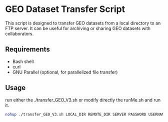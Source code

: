 # GEO Dataset Transfer Script

This script is designed to transfer GEO datasets from a local directory to an FTP server. It can be useful for archiving or sharing GEO datasets with collaborators.

## Requirements

- Bash shell
- curl
- GNU Parallel (optional, for parallelized file transfer)

## Usage
run either the ./transfer_GEO_V3.sh or modify directly the runMe.sh and run it.  
```bash
nohup ./transfer_GEO_V3.sh LOCAL_DIR REMOTE_DIR SERVER PASSWORD USERNAME &
